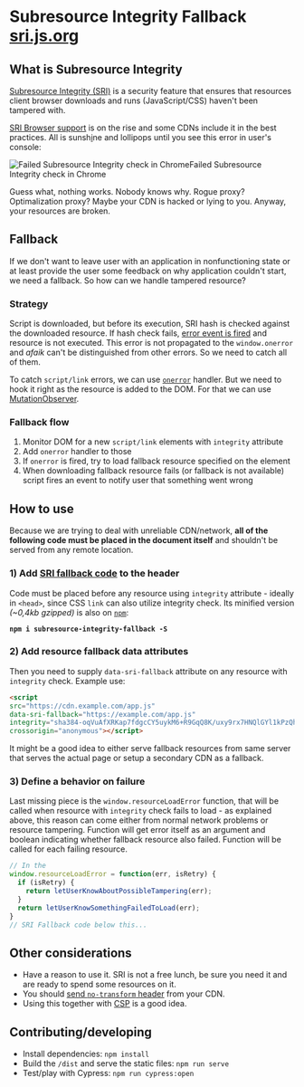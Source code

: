 # Subresource Integrity Fallback [sri.js.org](https://sri.js.org)

## What is Subresource Integrity

[Subresource Integrity (SRI)][1] is a security feature that ensures that resources client browser downloads and runs (JavaScript/CSS) haven't been tampered with.

[SRI Browser support][2] is on the rise and some CDNs include it in the best practices. All is sunsh[i][3]ne and lollipops until you see this error in user's console:

![Failed Subresource Integrity check in Chrome][4]Failed Subresource Integrity check in Chrome

Guess what, nothing works. Nobody knows why. Rogue proxy? Optimalization proxy? Maybe your CDN is hacked or lying to you. Anyway, your resources are broken.

## Fallback

If we don't want to leave user with an application in nonfunctioning state or at least provide the user some feedback on why application couldn't start, we need a fallback. So how can we handle tampered resource?

### Strategy

Script is downloaded, but before its execution, SRI hash is checked against the downloaded resource. If hash check fails, [error event is fired][5] and resource is not executed. This error is not propagated to the `window.onerror` and _afaik_ can't be distinguished from other errors. So we need to catch all of them.

To catch `script/link` errors, we can use [`onerror`][6] handler. But we need to hook it right as the resource is added to the DOM. For that we can use [MutationObserver][7].

### Fallback flow

1. Monitor DOM for a new `script/link` elements with `integrity` attribute
2. Add `onerror` handler to those
3. If `onerror` is fired, try to load fallback resource specified on the element
4. When downloading fallback resource fails (or fallback is not available) script fires an event to notify user that something went wrong

## How to use

Because we are trying to deal with unreliable CDN/network, **all of the following code must be placed in the document itself** and shouldn't be served from any remote location.

### 1) Add [SRI fallback code][8] to the header

Code must be placed before any resource using `integrity` attribute - ideally in `<head>`, since CSS `link` can also utilize integrity check. Its minified version _(~0,4kb gzipped)_ is also on [`npm`][9]:

**`npm i subresource-integrity-fallback -S`**

### 2) Add resource fallback data attributes

Then you need to supply `data-sri-fallback` attribute on any resource with `integrity` check. Example use:

```html
<script
src="https://cdn.example.com/app.js"
data-sri-fallback="https://example.com/app.js"
integrity="sha384-oqVuAfXRKap7fdgcCY5uykM6+R9GqQ8K/uxy9rx7HNQlGYl1kPzQho1wx4JwY8wC"
crossorigin="anonymous"></script>
```

It might be a good idea to either serve fallback resources from same server that serves the actual page or setup a secondary CDN as a fallback.

### 3) Define a behavior on failure

Last missing piece is the `window.resourceLoadError` function, that will be called when resource with `integrity` check fails to load - as explained above, this reason can come either from normal network problems or resource tampering. Function will get error itself as an argument and boolean indicating whether fallback resource also failed. Function will be called for each failing resource.

```js
// In the
window.resourceLoadError = function(err, isRetry) {
  if (isRetry) {
    return letUserKnowAboutPossibleTampering(err);
  }
  return letUserKnowSomethingFailedToLoad(err);
}
// SRI Fallback code below this...
```

## Other considerations

* Have a reason to use it. SRI is not a free lunch, be sure you need it and are ready to spend some resources on it.
* You should [send `no-transform` header][10] from your CDN.
* Using this together with [CSP][11] is a good idea.

[1]: https://mdn.io/SubresourceIntegrity
[2]: http://caniuse.com/#feat=subresource-integrity
[3]: https://www.youtube.com/watch?v=XQmBXEZEYtg
[4]: https://sri.js.org/sri-issue-chrome.jpg
[5]: https://www.w3.org/TR/SRI/#handling-integrity-violations
[6]: https://developer.mozilla.org/cs/docs/Web/API/GlobalEventHandlers/onerror
[7]: https://developer.mozilla.org/docs/Web/API/MutationObserver
[8]: https://github.com/JackuB/subresource-integrity-fallback/tree/master/dist
[9]: https://www.npmjs.com/package/subresource-integrity-fallback
[10]: https://www.w3.org/TR/SRI/#proxies
[11]: https://developer.mozilla.org/en-US/docs/Web/HTTP/CSP

## Contributing/developing

- Install dependencies: `npm install`
- Build the `/dist` and serve the static files: `npm run serve`
- Test/play with Cypress: `npm run cypress:open`
